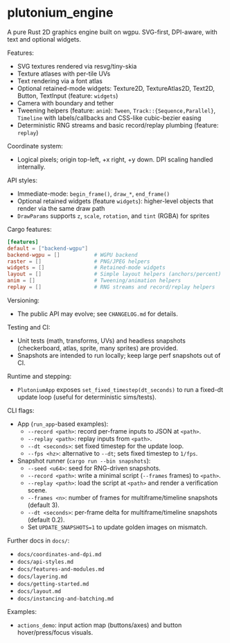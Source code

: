 # plutonium_engine

A pure Rust 2D graphics engine built on wgpu. SVG-first, DPI-aware, with text and optional widgets.

Features:
- SVG textures rendered via resvg/tiny-skia
- Texture atlases with per-tile UVs
- Text rendering via a font atlas
- Optional retained-mode widgets: Texture2D, TextureAtlas2D, Text2D, Button, TextInput (feature: `widgets`)
- Camera with boundary and tether
- Tweening helpers (feature: `anim`): `Tween`, `Track::{Sequence,Parallel}`, `Timeline` with labels/callbacks and CSS-like cubic-bezier easing
- Deterministic RNG streams and basic record/replay plumbing (feature: `replay`)

Coordinate system:
- Logical pixels; origin top-left, +x right, +y down. DPI scaling handled internally.

API styles:
- Immediate-mode: `begin_frame()`, `draw_*`, `end_frame()`
- Optional retained widgets (feature `widgets`): higher-level objects that render via the same draw path
- `DrawParams` supports `z`, `scale`, `rotation`, and `tint` (RGBA) for sprites

Cargo features:
```toml
[features]
default = ["backend-wgpu"]
backend-wgpu = []           # WGPU backend
raster = []                 # PNG/JPEG helpers
widgets = []                # Retained-mode widgets
layout = []                 # Simple layout helpers (anchors/percent)
anim = []                   # Tweening/animation helpers
replay = []                 # RNG streams and record/replay helpers
```

Versioning:
- The public API may evolve; see `CHANGELOG.md` for details.

Testing and CI:
- Unit tests (math, transforms, UVs) and headless snapshots (checkerboard, atlas, sprite, many sprites) are provided.
- Snapshots are intended to run locally; keep large perf snapshots out of CI.

Runtime and stepping:
- `PlutoniumApp` exposes `set_fixed_timestep(dt_seconds)` to run a fixed-dt update loop (useful for deterministic sims/tests).

CLI flags:
- App (`run_app`-based examples):
  - `--record <path>`: record per-frame inputs to JSON at `<path>`.
  - `--replay <path>`: replay inputs from `<path>`.
  - `--dt <seconds>`: set fixed timestep for the update loop.
  - `--fps <hz>`: alternative to `--dt`; sets fixed timestep to `1/fps`.
- Snapshot runner (`cargo run --bin snapshots`):
  - `--seed <u64>`: seed for RNG-driven snapshots.
  - `--record <path>`: write a minimal script (`--frames` frames) to `<path>`.
  - `--replay <path>`: load the script at `<path>` and render a verification scene.
  - `--frames <n>`: number of frames for multiframe/timeline snapshots (default 3).
  - `--dt <seconds>`: per-frame delta for multiframe/timeline snapshots (default 0.2).
  - Set `UPDATE_SNAPSHOTS=1` to update golden images on mismatch.

Further docs in `docs/`:
- `docs/coordinates-and-dpi.md`
- `docs/api-styles.md`
- `docs/features-and-modules.md`
- `docs/layering.md`
- `docs/getting-started.md`
- `docs/layout.md`
- `docs/instancing-and-batching.md`

Examples:
- `actions_demo`: input action map (buttons/axes) and button hover/press/focus visuals.
